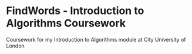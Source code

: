 # FindWords - Introduction to Algorithms Coursework

Coursework for my Introduction to Algorithms module at City University of London

